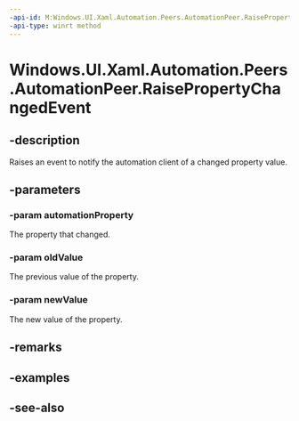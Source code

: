 ```yaml
---
-api-id: M:Windows.UI.Xaml.Automation.Peers.AutomationPeer.RaisePropertyChangedEvent(Windows.UI.Xaml.Automation.AutomationProperty,System.Object,System.Object)
-api-type: winrt method
---
```


<!-- Method syntax
public void RaisePropertyChangedEvent(Windows.UI.Xaml.Automation.AutomationProperty automationProperty, System.Object oldValue, System.Object newValue)
-->

# Windows.UI.Xaml.Automation.Peers.AutomationPeer.RaisePropertyChangedEvent

## -description
Raises an event to notify the automation client of a changed property value.



## -parameters
### -param automationProperty
The property that changed.

### -param oldValue
The previous value of the property.

### -param newValue
The new value of the property.

## -remarks

## -examples

## -see-also
